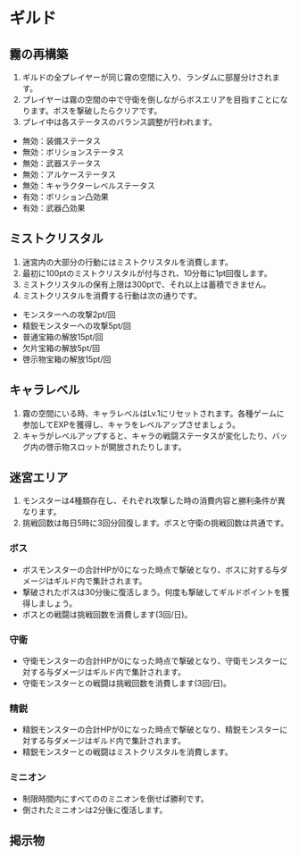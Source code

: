# ギルド

## 霧の再構築
1. ギルドの全プレイヤーが同じ霧の空間に入り、ランダムに部屋分けされます。
2. プレイヤーは霧の空間の中で守衛を倒しながらボスエリアを目指すことになります。ボスを撃破したらクリアです。
3. プレイ中は各ステータスのバランス調整が行われます。
  * 無効：装備ステータス
  * 無効：ボリションステータス
  * 無効：武器ステータス
  * 無効：アルケーステータス
  * 無効：キャラクターレベルステータス
  * 有効：ボリション凸効果
  * 有効：武器凸効果

## ミストクリスタル
1. 迷宮内の大部分の行動にはミストクリスタルを消費します。
2. 最初に100ptのミストクリスタルが付与され、10分毎に1pt回復します。
3. ミストクリスタルの保有上限は300ptで、それ以上は蓄積できません。
4. ミストクリスタルを消費する行動は次の通りです。
  * モンスターへの攻撃2pt/回
  * 精鋭モンスターへの攻撃5pt/回
  * 普通宝箱の解放15pt/回
  * 欠片宝箱の解放5pt/回
  * 啓示物宝箱の解放15pt/回

## キャラレベル
1. 霧の空間にいる時、キャラレベルはLv.1にリセットされます。各種ゲームに参加してEXPを獲得し、キャラをレベルアップさせましょう。
2. キャラがレベルアップすると、キャラの戦闘ステータスが変化したり、バッグ内の啓示物スロットが開放されたりします。

## 迷宮エリア
1. モンスターは4種類存在し、それぞれ攻撃した時の消費内容と勝利条件が異なります。
2. 挑戦回数は毎日5時に3回分回復します。ボスと守衛の挑戦回数は共通です。

### ボス
* ボスモンスターの合計HPが0になった時点で撃破となり、ボスに対する与ダメージはギルド内で集計されます。
* 撃破されたボスは30分後に復活しまう。何度も撃破してギルドポイントを獲得しましょう。
* ボスとの戦闘は挑戦回数を消費します(3回/日)。
### 守衛
* 守衛モンスターの合計HPが0になった時点で撃破となり、守衛モンスターに対する与ダメージはギルド内で集計されます。
* 守衛モンスターとの戦闘は挑戦回数を消費します(3回/日)。
### 精鋭
* 精鋭モンスターの合計HPが0になった時点で撃破となり、精鋭モンスターに対する与ダメージはギルド内で集計されます。
* 精鋭モンスターとの戦闘はミストクリスタルを消費します。
### ミニオン
* 制限時間内にすべてののミニオンを倒せば勝利です。
* 倒されたミニオンは2分後に復活します。

## 掲示物













